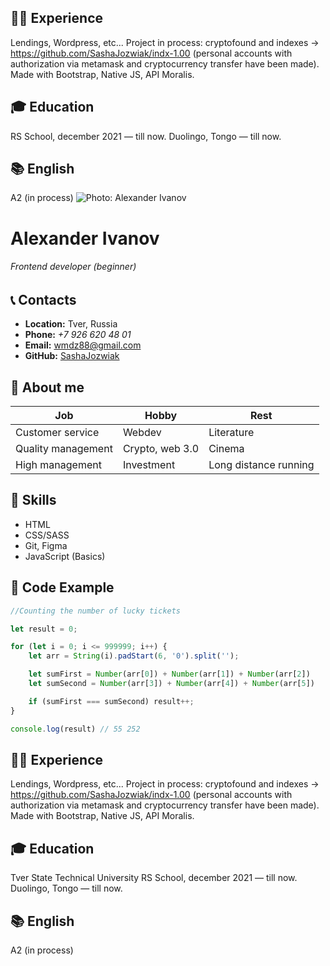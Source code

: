 ## 👨‍💻 Experience

Lendings, Wordpress, etc... Project in process: cryptofound and indexes → https://github.com/SashaJozwiak/indx-1.00 (personal accounts with authorization via metamask and cryptocurrency transfer have been made). Мade with Bootstrap, Native JS, API Moralis.

## 🎓 Education

RS School, december 2021 — till now.
Duolingo, Tongo — till now.

## 📚 English

A2 (in process)
![Photo: Alexander Ivanov](https://avatars.githubusercontent.com/u/61920568 "Alexander Ivanov")

# Alexander Ivanov

###### Frontend developer (beginner)

## 📞 Contacts

- **Location:** Tver, Russia
- **Phone:** _+7 926 620 48 01_
- **Email:** wmdz88@gmail.com
- **GitHub:** [SashaJozwiak](https://github.com/SashaJozwiak)

## 📝 About me

| Job                | Hobby           | Rest                  |
| ------------------ | --------------- | --------------------- |
| Customer service   | Webdev          | Literature            |
| Quality management | Crypto, web 3.0 | Cinema                |
| High management    | Investment      | Long distance running |

## 🧩 Skills

- HTML
- CSS/SASS
- Git, Figma
- JavaScript (Basics)

## 💾 Code Example

```JavaSCript
//Сounting the number of lucky tickets

let result = 0;

for (let i = 0; i <= 999999; i++) {
    let arr = String(i).padStart(6, '0').split('');

    let sumFirst = Number(arr[0]) + Number(arr[1]) + Number(arr[2])
    let sumSecond = Number(arr[3]) + Number(arr[4]) + Number(arr[5])

    if (sumFirst === sumSecond) result++;
}

console.log(result) // 55 252
```

## 👨‍💻 Experience

Lendings, Wordpress, etc... Project in process: cryptofound and indexes → https://github.com/SashaJozwiak/indx-1.00 (personal accounts with authorization via metamask and cryptocurrency transfer have been made). Мade with Bootstrap, Native JS, API Moralis.

## 🎓 Education

Tver State Technical University
RS School, december 2021 — till now.
Duolingo, Tongo — till now.

## 📚 English

A2 (in process)
